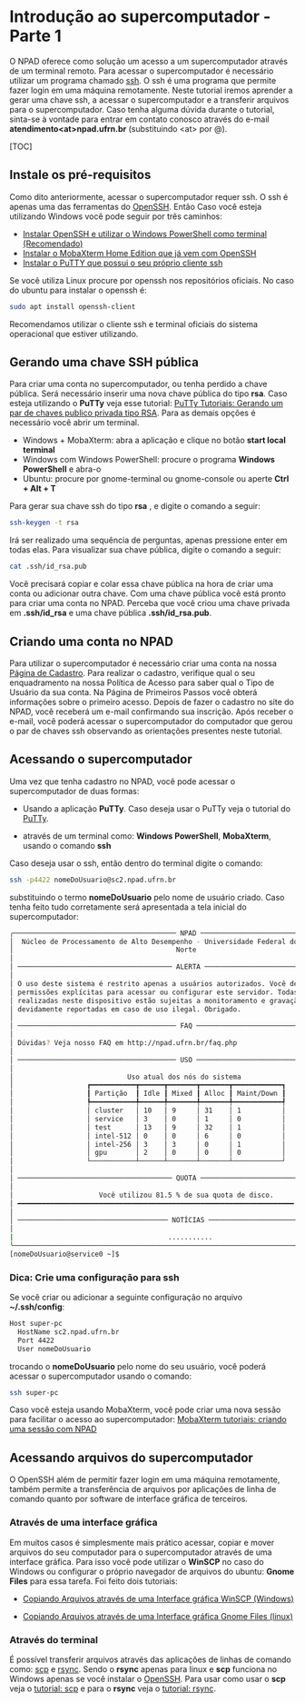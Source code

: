 # Introdução ao supercomputador - Parte&nbsp;1

O NPAD oferece como solução um acesso a um supercomputador através de um terminal remoto. Para acessar o supercomputador é necessário utilizar um programa chamado [ssh](https://linuxcommand.org/lc3_man_pages/ssh1.html). O ssh é uma programa que permite fazer login em uma máquina remotamente. Neste tutorial iremos aprender a gerar uma chave ssh, a acessar o supercomputador e a transferir arquivos para o supercomputador. Caso tenha alguma dúvida durante o tutorial, sinta-se à vontade para entrar em contato conosco através do e-mail **atendimento\<at>npad.ufrn.br** (substituindo \<at> por @).

[TOC]

## Instale os pré-requisitos

Como dito anteriormente, acessar o supercomputador requer ssh. O ssh é apenas uma das ferramentas do [OpenSSH](https://www.openssh.com/). Então Caso você esteja utilizando Windows você pode seguir por três caminhos:

- [Instalar OpenSSH e utilizar o Windows PowerShell como terminal (Recomendado)](https://learn.microsoft.com/pt-br/windows-server/administration/openssh/openssh_install_firstuse)
- [Instalar o MobaXterm Home Edition que já vem com OpenSSH](https://mobaxterm.mobatek.net/download-home-edition.html)
- [Instalar o PuTTY que possui o seu próprio cliente ssh](https://www.chiark.greenend.org.uk/~sgtatham/putty/latest.html)

Se você utiliza Linux  procure por openssh nos repositórios oficiais. No caso do ubuntu para instalar o openssh é:

```bash
sudo apt install openssh-client
```

Recomendamos utilizar o cliente ssh e terminal oficiais do sistema operacional que estiver utilizando.

## Gerando uma chave SSH pública

Para criar uma conta no supercomputador, ou tenha perdido a chave pública. Será necessário inserir uma nova chave pública do tipo **rsa**. Caso esteja utilizando o **PuTTy** veja esse tutorial: [PuTTy Tutoriais: Gerando um par de chaves publico privada tipo RSA](../beginner/putty_tutorial.md#gerando-um-par-de-chaves-publico-privada-tipo-rsa). Para as demais opções é necessário você abrir um terminal.

- Windows + MobaXterm: abra a aplicação e clique no botão **start local terminal**
- Windows com  Windows PowerShell: procure o programa **Windows PowerShell** e abra-o
- Ubuntu: procure por gnome-terminal ou gnome-console ou aperte **Ctrl + Alt + T**

Para gerar sua chave ssh do tipo **rsa** , e digite o comando a seguir:

```bash
ssh-keygen -t rsa
```

Irá ser realizado uma sequência de perguntas, apenas pressione enter em todas elas. Para visualizar sua chave pública, digite o comando a seguir:

```bash
cat .ssh/id_rsa.pub
```

Você precisará copiar e colar essa chave pública na hora de criar uma conta ou adicionar outra chave. Com uma chave pública você está pronto para criar uma conta no NPAD. Perceba que você criou uma chave privada em **.ssh/id_rsa** e uma
chave pública **.ssh/id_rsa.pub**.

## Criando uma conta no NPAD

Para utilizar o supercomputador é necessário criar uma conta na nossa [Página de Cadastro](http://npad.ufrn.br/primeirospassos.php). Para realizar o cadastro, verifique qual o seu enquadramento na nossa Política de Acesso para saber qual o Tipo de Usuário da sua conta. Na Página de Primeiros Passos você obterá informações sobre o primeiro acesso. Depois de fazer o cadastro no site do NPAD, você receberá um e-mail confirmando sua inscrição. Após receber o e-mail, você poderá acessar o supercomputador do computador que gerou o par de chaves ssh observando as orientações presentes neste tutorial.

## Acessando o supercomputador

Uma vez que tenha cadastro no NPAD, você pode acessar o supercomputador de
duas formas:

- Usando a aplicação **PuTTy**. Caso deseja usar o PuTTy veja o tutorial do [PuTTy](../beginner/putty_tutorial.md#acessando-o-supercomputador-atraves-do-putty).



- através de um terminal como: **Windows PowerShell**, **MobaXterm**, usando o comando **ssh**

Caso deseja usar o ssh, então dentro do terminal digite o comando:

```bash
ssh -p4422 nomeDoUsuario@sc2.npad.ufrn.br
```

substituindo o termo **nomeDoUsuario** pelo nome de usuário criado. Caso tenha feito tudo corretamente será apresentada a tela inicial do supercomputador:

```bash
╭──────────────────────────────────────── NPAD ────────────────────────────────────────╮
│  Núcleo de Processamento de Alto Desempenho - Universidade Federal do Rio Grande do  │
│                                        Norte                                         │
│                                                                                      │
│ ────────────────────────────────────── ALERTA ────────────────────────────────────── │
│                                                                                      │
│ O uso deste sistema é restrito apenas a usuários autorizados. Você deve possuir      │
│ permissões explícitas para acessar ou configurar este servidor. Todas as atividades  │
│ realizadas neste dispositivo estão sujeitas a monitoramento e gravação e poderão ser │
│ devidamente reportadas em caso de uso ilegal. Obrigado.                              │
│                                                                                      │
│ ─────────────────────────────────────── FAQ ──────────────────────────────────────── │
│                                                                                      │
│ Dúvidas? Veja nosso FAQ em http://npad.ufrn.br/faq.php                               │
│                                                                                      │
│ ─────────────────────────────────────── USO ──────────────────────────────────────── │
│                                                                                      │
│                            Uso atual dos nós do sistema                              │
│                  ┏━━━━━━━━━━━┳━━━━━━┳━━━━━━━┳━━━━━━━┳━━━━━━━━━━━━┓                   │
│                  ┃ Partição  ┃ Idle ┃ Mixed ┃ Alloc ┃ Maint/Down ┃                   │
│                  ┡━━━━━━━━━━━╇━━━━━━╇━━━━━━━╇━━━━━━━╇━━━━━━━━━━━━┩                   │
│                  │ cluster   │ 10   │ 9     │ 31    │ 1          │                   │
│                  │ service   │ 3    │ 0     │ 1     │ 0          │                   │
│                  │ test      │ 13   │ 9     │ 32    │ 1          │                   │
│                  │ intel-512 │ 0    │ 0     │ 6     │ 0          │                   │
│                  │ intel-256 │ 3    │ 3     │ 0     │ 1          │                   │
│                  │ gpu       │ 2    │ 0     │ 0     │ 0          │                   │
│                  └───────────┴──────┴───────┴───────┴────────────┘                   │
│                                                                                      │
│ ────────────────────────────────────── QUOTA ─────────────────────────────────────── │
│                                                                                      │
│                     Você utilizou 81.5 % de sua quota de disco.                      │
│ ━━━━━━━━━━━━━━━━━━━━━━━━━━━━━━━━━━━━━━━━━━━━━━━━━━━━━━━━━━━━━━━━━━━━╺━━━━━━━━━━━━━━━ │
│                                                                                      │
│ ───────────────────────────────────── NOTÍCIAS ───────────────────────────────────── │
│                                                                                      │
|                                      ...........                                     |
╰──────────────────────────────────────────────────────────────────────────────────────╯
[nomeDoUsuario@service0 ~]$
```

### Dica: Crie uma configuração para ssh

Se você criar ou adicionar a seguinte configuração no arquivo **~/.ssh/config**:

```bash
Host super-pc
  HostName sc2.npad.ufrn.br
  Port 4422
  User nomeDoUsuario
```

trocando o **nomeDoUsuario** pelo nome do seu usuário, você poderá acessar o supercomputador usando o comando:

```bash
ssh super-pc
```

Caso você esteja usando MobaXterm, você pode criar uma nova sessão para facilitar
o acesso ao supercomputador: [MobaXterm tutoriais: criando uma sessão com NPAD](../beginner/mobaxterm_tutorial.md)

## Acessando arquivos do supercomputador

O OpenSSH além de permitir fazer login em uma máquina remotamente, também
permite a transferência de arquivos por aplicações de linha de comando
quanto por software de interface gráfica de terceiros.

### Através de uma interface gráfica

Em muitos casos é simplesmente mais prático acessar, copiar e mover arquivos
do seu computador para o supercomputador através de uma interface gráfica.
Para isso você pode utilizar o **WinSCP** no caso do Windows ou configurar o
próprio navegador de arquivos do ubuntu: **Gnome Files** para essa tarefa.
Foi feito dois tutoriais:

- [Copiando Arquivos através de uma Interface gráfica WinSCP (Windows)](../beginner/winscp_tutorial.md)

- [Copiando Arquivos através de uma Interface gráfica Gnome Files (linux)](../beginner/gnome_files.md)

### Através do terminal

É possível transferir arquivos através das aplicações de linhas de comando como:
[scp](https://linux.die.net/man/1/scp) e [rsync](https://linux.die.net/man/1/rsync). Sendo o **rsync** apenas para linux e **scp** funciona no Windows apenas se você instalar o [OpenSSH](https://learn.microsoft.com/pt-br/windows-server/administration/openssh/openssh_install_firstuse). Para usar como usar o **scp** veja o [tutorial: scp](../beginner/scp_tutorial.md) e para o **rsync** veja o [tutorial: rsync](../beginner/rsync_tutorial.md).
